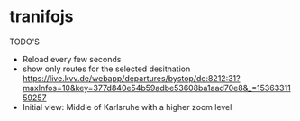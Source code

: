 # tranifojs

TODO'S
* Reload every few seconds
* show only routes for the selected desitnation
https://live.kvv.de/webapp/departures/bystop/de:8212:31?maxInfos=10&key=377d840e54b59adbe53608ba1aad70e8&_=1536331159257 
* Initial view: Middle of Karlsruhe with a higher zoom level